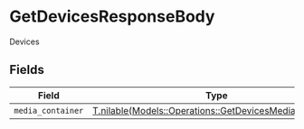 # GetDevicesResponseBody

Devices


## Fields

| Field                                                                                                          | Type                                                                                                           | Required                                                                                                       | Description                                                                                                    |
| -------------------------------------------------------------------------------------------------------------- | -------------------------------------------------------------------------------------------------------------- | -------------------------------------------------------------------------------------------------------------- | -------------------------------------------------------------------------------------------------------------- |
| `media_container`                                                                                              | [T.nilable(Models::Operations::GetDevicesMediaContainer)](../../models/operations/getdevicesmediacontainer.md) | :heavy_minus_sign:                                                                                             | N/A                                                                                                            |